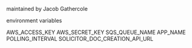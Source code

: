 maintained by Jacob Gathercole

environment variables

AWS_ACCESS_KEY
AWS_SECRET_KEY
SQS_QUEUE_NAME
APP_NAME
POLLING_INTERVAL
SOLICITOR_DOC_CREATION_API_URL
